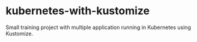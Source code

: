 # kubernetes-with-kustomize
Small training project with multiple application running in Kubernetes using Kustomize.
